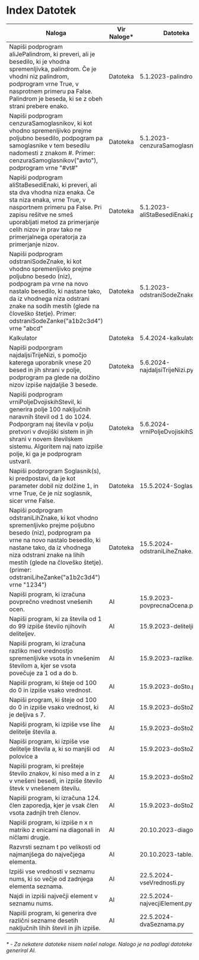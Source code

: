 ﻿# Index Datotek

| Naloga                                                                                                                                                                                                                                                                                         | Vir Naloge* | Datoteka                             | Datum     |
|------------------------------------------------------------------------------------------------------------------------------------------------------------------------------------------------------------------------------------------------------------------------------------------------|-------------|--------------------------------------|-----------|
| Napiši podprogram aliJePalindrom, ki preveri, ali je besedilo, ki je vhodna spremenljivka, palindrom. Če je vhodni niz palindrom, podprogram vrne True, v nasprotnem primeru pa False. Palindrom je beseda, ki se z obeh strani prebere enako.                                                 | Datoteka    | 5.1.2023-palindrom.py                | 5.1.2024  |
| Napiši podprogram  cenzuraSamoglasnikov, ki kot vhodno spremenljivko prejme poljubno besedilo, podpogram pa samoglasnike v tem besedilu nadomesti z znakom #.    Primer: cenzuraSamoglasnikov("avto"), podprogram vrne "#vt#"                                                                  | Datoteka    | 5.1.2023-cenzuraSamoglasnikov.py     | 5.1.2024  |
| Napiši podprogram aliStaBesediEnaki, ki preveri, ali sta dva vhodna niza enaka. Če sta niza enaka, vrne True, v nasportnem primeru pa False. Pri zapisu rešitve ne smeš uporabljati metod za primerjanje celih nizov in prav tako ne primerjalnega operatorja za primerjanje nizov.            | Datoteka    | 5.1.2023-aliStaBesediEnaki.py        | 5.1.2024  |
| Napiši podprogram  odstraniSodeZnake, ki kot vhodno spremenljivko prejme poljubno besedo (niz), podpogram pa vrne na novo nastalo besedilo, ki nastane tako, da iz vhodnega niza odstrani znake na sodih mestih (glede na človeško štetje). Primer: odstraniSodeZanke("a1b2c3d4") vrne "abcd"  | Datoteka    | 5.1.2023-odstraniSodeZnake.py        | 5.1.2024  |
| Kalkulator                                                                                                                                                                                                                                                                                     | Datoteka    | 5.4.2024-kalkulator.py               | 5.4.2024  |
| Napiši podporgram najdaljsiTrijeNizi, s pomočjo katerega uporabnik vnese 20 besed in jih shrani v polje, podprogram pa glede na dolžino nizov izpiše najdaljše 3 besede.                                                                                                                       | Datoteka    | 5.6.2024-najdaljsiTrijeNizi.py       | 5.6.2024  |
| Napiši podprogram vrniPoljeDvojiskihStevil, ki generira polje 100 naključnih naravnih števil od 1 do 1024. Podporgram naj števila v polju pretvori v dvojiški sistem in jih shrani v novem številskem sistemu. Algoritem naj nato izpiše polje, ki ga je podprogram ustvaril.                  | Datoteka    | 5.6.2024-vrniPoljeDvojiskihStevil.py | 5.6.2024  |
| Napiši podprogram Soglasnik(s), ki predpostavi, da je kot parameter dobil niz dolžine 1, in vrne True, če je niz soglasnik, sicer vrne False.                                                                                                                                                  | Datoteka    | 15.5.2024-Soglasnik.py               | 15.5.2024 |
| Napiši podprogram odstraniLihZnake, ki kot vhodno spremenljivko prejme poljubno besedo (niz), podprogram pa vrne na novo nastalo besedilo, ki nastane tako, da iz vhodnega niza odstrani znake na lihih mestih (glede na človeško štetje). (primer: odstraniLiheZanke("a1b2c3d4") vrne "1234") | Datoteka    | 15.5.2024-odstraniLiheZnake.py       | 15.5.2024 |
| Napiši program, ki izračuna povprečno vrednost vnešenih ocen.                                                                                                                                                                                                                                  | AI          | 15.9.2023-povprecnaOcena.py          | 15.9.2023 |
| Napiši program, ki za števila od 1 do 99 izpiše število njihovih deliteljev.                                                                                                                                                                                                                   | AI          | 15.9.2023-delitelji.py               | 15.9.2023 |
| Napiši program, ki izračuna razliko med vrednostjo spremenljivke vsota in vnešenim številom a, kjer se vsota povečuje za 1 od a do b.                                                                                                                                                          | AI          | 15.9.2023-razlike.py                 | 15.9.2023 |
| Napiši program, ki šteje od 100 do 0 in izpiše vsako vrednost.                                                                                                                                                                                                                                 | AI          | 15.9.2023-doSto.py                   | 15.9.2023 |
| Napiši program, ki šteje od 100 do 0 in izpiše vsako vrednost, ki je deljiva s 7.                                                                                                                                                                                                              | AI          | 15.9.2023-doStoZ7.py                 | 15.9.2023 |
| Napiši program, ki izpiše vse lihe delitelje števila a.                                                                                                                                                                                                                                        | AI          | 15.9.2023-doStoZ7.py                 | 17.5.2024 |
| Napiši program, ki izpiše vse delitelje števila a, ki so manjši od polovice a                                                                                                                                                                                                                  | AI          | 15.9.2023-doStoZ7.py                 | 17.5.2024 |
| Napiši program, ki prešteje število znakov, ki niso med a in z v vnešeni besedi, in izpiše število števk v vnešenem številu.                                                                                                                                                                   | AI          | 15.9.2023-doStoZ7.py                 | 17.5.2024 |
| Napiši program, ki izračuna 124. člen zaporedja, kjer je vsak člen vsota zadnjih treh členov.                                                                                                                                                                                                  | AI          | 15.9.2023-doStoZ7.py                 | 17.5.2024 |
| Napiši program, ki izpiše n x n matriko z enicami na diagonali in ničlami drugje.                                                                                                                                                                                                              | AI          | 20.10.2023-diagonal.py               | 15.9.2023 |
| Razvrsti seznam t po velikosti od najmanjšega do največjega elementa.                                                                                                                                                                                                                          | AI          | 20.10.2023-table.py                  | 15.9.2023 |
| Izpiši vse vrednosti v seznamu nums, ki so večje od zadnjega elementa seznama.                                                                                                                                                                                                                 | AI          | 22.5.2024-vseVrednosti.py            | 22.5.2024 |
| Najdi in izpiši največji element v seznamu nums.                                                                                                                                                                                                                                               | AI          | 22.5.2024-najvecjiElement.py         | 22.5.2024 |
| Napiši program, ki generira dve različni sezname desetih naključnih lihih števil in jih izpiše.                                                                                                                                                                                                | AI          | 22.5.2024-dvaSeznama.py              | 22.5.2024 |

















###### * - Za nekatere datoteke nisem našel naloge. Nalogo je na podlagi datoteke generiral AI.